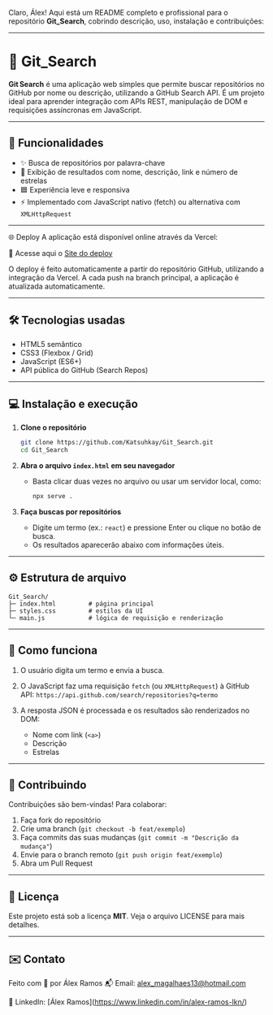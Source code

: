 Claro, Álex! Aqui está um README completo e profissional para o repositório **Git\_Search**, cobrindo descrição, uso, instalação e contribuições:

---

# 📂 Git\_Search

**Git Search** é uma aplicação web simples que permite buscar repositórios no GitHub por nome ou descrição, utilizando a GitHub Search API. É um projeto ideal para aprender integração com APIs REST, manipulação de DOM e requisições assíncronas em JavaScript.

---

## 🚀 Funcionalidades

* ✨ Busca de repositórios por palavra-chave
* 📄 Exibição de resultados com nome, descrição, link e número de estrelas
* 🟦 Experiência leve e responsiva
* ⚡ Implementado com JavaScript nativo (fetch) ou alternativa com `XMLHttpRequest`

---

🌐 Deploy
A aplicação está disponível online através da Vercel:

🔗 Acesse aqui o [Site do deploy](https://git-search-three-sigma.vercel.app/)

O deploy é feito automaticamente a partir do repositório GitHub, utilizando a integração da Vercel. A cada push na branch principal, a aplicação é atualizada automaticamente.

---

## 🛠️ Tecnologias usadas

* HTML5 semântico
* CSS3 (Flexbox / Grid)
* JavaScript (ES6+)
* API pública do GitHub (Search Repos)

---

## 💻 Instalação e execução

1. **Clone o repositório**

   ```bash
   git clone https://github.com/Katsuhkay/Git_Search.git
   cd Git_Search
   ```

2. **Abra o arquivo `index.html` em seu navegador**

   * Basta clicar duas vezes no arquivo ou usar um servidor local, como:

     ```bash
     npx serve .
     ```

3. **Faça buscas por repositórios**

   * Digite um termo (ex.: `react`) e pressione Enter ou clique no botão de busca.
   * Os resultados aparecerão abaixo com informações úteis.

---

## ⚙️ Estrutura de arquivo

```
Git_Search/
├─ index.html         # página principal
├─ styles.css         # estilos da UI
└─ main.js            # lógica de requisição e renderização
```

---

## 🧩 Como funciona

1. O usuário digita um termo e envia a busca.
2. O JavaScript faz uma requisição `fetch` (ou `XMLHttpRequest`) à GitHub API:
   `https://api.github.com/search/repositories?q=termo`
3. A resposta JSON é processada e os resultados são renderizados no DOM:

   * Nome com link (`<a>`)
   * Descrição
   * Estrelas

---

## 🤝 Contribuindo

Contribuições são bem-vindas! Para colaborar:

1. Faça fork do repositório
2. Crie uma branch (`git checkout -b feat/exemplo`)
3. Faça commits das suas mudanças (`git commit -m "Descrição da mudança"`)
4. Envie para o branch remoto (`git push origin feat/exemplo`)
5. Abra um Pull Request

---

## 📄 Licença

Este projeto está sob a licença **MIT**. Veja o arquivo LICENSE para mais detalhes.

---

## ✉️ Contato

Feito com 💜 por Álex Ramos
📬 Email: [alex\_magalhaes13@hotmail.com](mailto:alex_magalhaes13@hotmail.com)

🔗 LinkedIn: \[Álex Ramos](https://www.linkedin.com/in/alex-ramos-lkn/)

